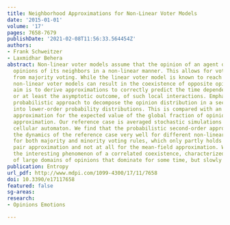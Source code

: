 ```yaml
---
title: Neighborhood Approximations for Non-Linear Voter Models
date: '2015-01-01'
volume: '17'
pages: 7658-7679
publishDate: '2021-02-08T11:56:33.564454Z'
authors:
- Frank Schweitzer
- Laxmidhar Behera
abstract: Non-linear voter models assume that the opinion of an agent depends on the
  opinions of its neighbors in a non-linear manner. This allows for voting rules different
  from majority voting. While the linear voter model is known to reach consensus,
  non-linear voter models can result in the coexistence of opposite opinions. Our
  aim is to derive approximations to correctly predict the time dependent dynamics,
  or at least the asymptotic outcome, of such local interactions. Emphasis is on a
  probabilistic approach to decompose the opinion distribution in a second-order neighborhood
  into lower-order probability distributions. This is compared with an analytic pair
  approximation for the expected value of the global fraction of opinions and a mean-field
  approximation. Our reference case is averaged stochastic simulations of a one-dimensional
  cellular automaton. We find that the probabilistic second-order approach captures
  the dynamics of the reference case very well for different non-linearities, i.e.,
  for both majority and minority voting rules, which only partly holds for the first-order
  pair approximation and not at all for the mean-field approximation. We further discuss
  the interesting phenomenon of a correlated coexistence, characterized by the formation
  of large domains of opinions that dominate for some time, but slowly change.
publication: Entropy
url_pdf: http://www.mdpi.com/1099-4300/17/11/7658
doi: 10.3390/e17117658
featured: false
sg-areas:
research: 
- Opinions Emotions

---
```

